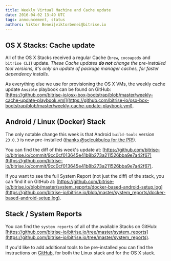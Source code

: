 ```yaml
---
title: Weekly Virtual Machine and Cache update
date: 2016-04-02 13:49 UTC
tags: announcement, status
authors: Viktor Benei|viktorbenei@bitrise.io
---
```


## OS X Stacks: Cache update

All of the OS X Stacks received a regular Cache (`brew`, `cocoapods` and `bitrise CLI`) update.
*These Cache updates __do not__ change the pre-installed tool versions, it's
only an update of package manager caches, for faster dependency installs.*

As everything else we use for
provisioning the OS X VMs, the weekly cache update `Ansible` playbook
can be found on GitHub:
[https://github.com/bitrise-io/osx-box-bootstrap/blob/master/weekly-cache-update-playbook.yml](https://github.com/bitrise-io/osx-box-bootstrap/blob/master/weekly-cache-update-playbook.yml).


## Android / Linux (Docker) Stack

The only notable change this week is that Android `build-tools` version `23.0.3`
is now pre-installed ([thanks @selcukbulca for the PR!](https://github.com/bitrise-docker/android/pull/8)).

You can find the diff of this week's update at:
[https://github.com/bitrise-io/bitrise.io/commit/9cc0cf013645e41b8b273a211526bba9e7a42f67](https://github.com/bitrise-io/bitrise.io/commit/9cc0cf013645e41b8b273a211526bba9e7a42f67).

If you want to see the full System Report (not just the diff) of the stack,
you can find it on GitHub at: [https://github.com/bitrise-io/bitrise.io/blob/master/system_reports/docker-based-android-setup.log](https://github.com/bitrise-io/bitrise.io/blob/master/system_reports/docker-based-android-setup.log).


## Stack / System Reports

You can find the `system reports` of all of the available Stacks
on GitHub: [https://github.com/bitrise-io/bitrise.io/tree/master/system_reports](https://github.com/bitrise-io/bitrise.io/tree/master/system_reports).

If you'd like to add additional tools to be pre-installed you can find the
instructions on [GitHub](https://github.com/bitrise-io/bitrise.io#request-a-tool-to-be-pre-installed-on-a-build-machine),
for both the Linux stack and for the OS X stack.
